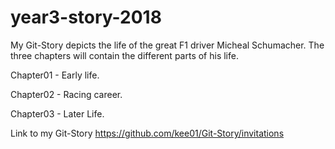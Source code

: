 # year3-story-2018
My Git-Story depicts the life of the great F1 driver Micheal Schumacher. The three chapters will contain the different parts of his life.

Chapter01 - Early life.

Chapter02 - Racing career.

Chapter03 - Later Life.

Link to my Git-Story https://github.com/kee01/Git-Story/invitations